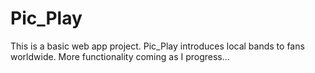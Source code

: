 # Pic_Play

This is a basic web app project.  Pic_Play introduces local bands to fans worldwide. More functionality coming as I progress...
